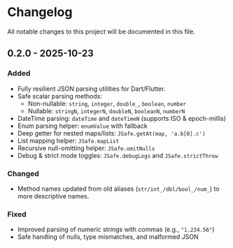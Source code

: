 # Changelog

All notable changes to this project will be documented in this file.

## 0.2.0 - 2025-10-23

### Added
- Fully resilient JSON parsing utilities for Dart/Flutter.
- Safe scalar parsing methods:
  - Non-nullable: `string`, `integer`, `double_`, `boolean`, `number`
  - Nullable: `stringN`, `integerN`, `doubleN`, `booleanN`, `numberN`
- DateTime parsing: `dateTime` and `dateTimeN` (supports ISO & epoch-millis)
- Enum parsing helper: `enumValue` with fallback
- Deep getter for nested maps/lists: `JSafe.getAt(map, 'a.b[0].c')`
- List mapping helper: `JSafe.mapList`
- Recursive null-omitting helper: `JSafe.omitNulls`
- Debug & strict mode toggles: `JSafe.debugLogs` and `JSafe.strictThrow`

### Changed
- Method names updated from old aliases (`str/int_/dbl/bool_/num_`) to more descriptive names.

### Fixed
- Improved parsing of numeric strings with commas (e.g., `"1,234.56"`)
- Safe handling of nulls, type mismatches, and malformed JSON
